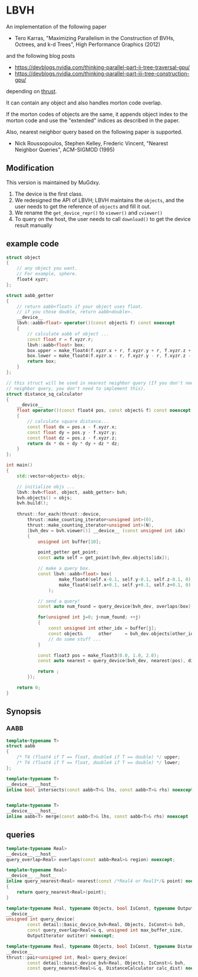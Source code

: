 # LBVH

An implementation of the following paper

- Tero Karras, "Maximizing Parallelism in the Construction of BVHs, Octrees, and k-d Trees", High Performance Graphics (2012)

and the following blog posts

- https://devblogs.nvidia.com/thinking-parallel-part-ii-tree-traversal-gpu/
- https://devblogs.nvidia.com/thinking-parallel-part-iii-tree-construction-gpu/

depending on [thrust](https://thrust.github.io/).

It can contain any object and also handles morton code overlap.

If the morton codes of objects are the same, it appends object index to the
morton code and use the "extended" indices as described in the paper.

Also, nearest neighbor query based on the following paper is supported.

- Nick Roussopoulos, Stephen Kelley, Frederic Vincent, "Nearest Neighbor Queries", ACM-SIGMOD (1995)

## Modification

This version is maintained by MuGdxy.

1. The device is the first class.
2. We redesigned the API of LBVH; LBVH maintains the `objects`, and the user needs to get the reference of `objects` and fill it out.
3. We rename the `get_device_repr()` to `viewer()` and `cviewer()`
4. To query on the host, the user needs to call `download()` to get the device result manually

## example code

```cpp
struct object
{
    // any object you want.
    // For example, sphere.
    float4 xyzr;
};

struct aabb_getter
{
    // return aabb<float> if your object uses float.
    // if you chose double, return aabb<double>.
    __device__
    lbvh::aabb<float> operator()(const object& f) const noexcept
    {
        // calculate aabb of object ...
        const float r = f.xyzr.r;
        lbvh::aabb<float> box;
        box.upper = make_float4(f.xyzr.x + r, f.xyzr.y + r, f.xyzr.z + r, 0.0f);
        box.lower = make_float4(f.xyzr.x - r, f.xyzr.y - r, f.xyzr.z - r, 0.0f);
        return box;
    }
};

// this struct will be used in nearest neighbor query (If you don't need nearest
// neighbor query, you don't need to implement this).
struct distance_sq_calculator
{
    __device__
    float operator()(const float4 pos, const object& f) const noexcept
    {
        // calculate square distance...
        const float dx = pos.x - f.xyzr.x;
        const float dy = pos.y - f.xyzr.y;
        const float dz = pos.z - f.xyzr.z;
        return dx * dx + dy * dy + dz * dz;
    }
};

int main()
{
    std::vector<objects> objs;

    // initialize objs ...
    lbvh::bvh<float, object, aabb_getter> bvh;
    bvh.objects() = objs;
    bvh.build();
    
    thrust::for_each(thrust::device,
        thrust::make_counting_iterator<unsigned int>(0),
        thrust::make_counting_iterator<unsigned int>(N),
        [bvh_dev = bvh.viewer()] __device__ (const unsigned int idx)
        {
            unsigned int buffer[10];

            point_getter get_point;
            const auto self = get_point(bvh_dev.objects[idx]);

            // make a query box.
            const lbvh::aabb<float> box(
                    make_float4(self.x-0.1, self.y-0.1, self.z-0.1, 0),
                    make_float4(self.x+0.1, self.y+0.1, self.z+0.1, 0)
                );

            // send a query!
            const auto num_found = query_device(bvh_dev, overlaps(box), 10, buffer);

            for(unsigned int j=0; j<num_found; ++j)
            {
                const unsigned int other_idx = buffer[j];
                const object&      other     = bvh_dev.objects[other_idx];
                // do some stuff ...
            }

            const float3 pos = make_float3(0.0, 1.0, 2.0);
            const auto nearest = query_device(bvh_dev, nearest(pos), distance_sq_calculator());

            return ;
        });

    return 0;
}
```

## Synopsis

### AABB

```cpp
template<typename T>
struct aabb
{
    /* T4 (float4 if T == float, double4 if T == double) */ upper;
    /* T4 (float4 if T == float, double4 if T == double) */ lower;
};

template<typename T>
__device__ __host__
inline bool intersects(const aabb<T>& lhs, const aabb<T>& rhs) noexcept;


template<typename T>
__device__ __host__
inline aabb<T> merge(const aabb<T>& lhs, const aabb<T>& rhs) noexcept
```

## queries

```cpp
template<typename Real>
__device__ __host__
query_overlap<Real> overlaps(const aabb<Real>& region) noexcept;

template<typename Real>
__device__ __host__
inline query_nearest<Real> nearest(const /*Real4 or Real3*/& point) noexcept
{
    return query_nearest<Real>(point);
}

template<typename Real, typename Objects, bool IsConst, typename OutputIterator>
__device__
unsigned int query_device(
        const detail::basic_device_bvh<Real, Objects, IsConst>& bvh,
        const query_overlap<Real>& q, unsigned int max_buffer_size,
        OutputIterator outiter) noexcept;

template<typename Real, typename Objects, bool IsConst, typename DistanceCalculator>
__device__
thrust::pair<unsigned int, Real> query_device(
        const detail::basic_device_bvh<Real, Objects, IsConst>& bvh,
        const query_nearest<Real>& q, DistanceCalculator calc_dist) noexcept
```
